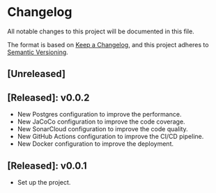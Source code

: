 # Changelog
All notable changes to this project will be documented in this file.

The format is based on [Keep a Changelog](https://keepachangelog.com/en/1.0.0/),
and this project adheres to [Semantic Versioning](https://semver.org/spec/v2.0.0.html).

## [Unreleased]

## [Released]: v0.0.2
- New Postgres configuration to improve the performance.
- New JaCoCo configuration to improve the code coverage.
- New SonarCloud configuration to improve the code quality.
- New GitHub Actions configuration to improve the CI/CD pipeline.
- New Docker configuration to improve the deployment.

## [Released]: v0.0.1
- Set up the project.